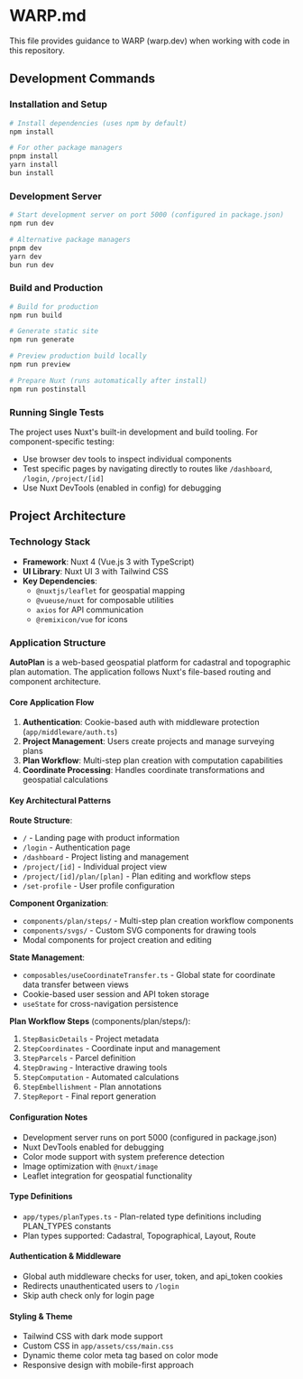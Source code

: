 # WARP.md

This file provides guidance to WARP (warp.dev) when working with code in this repository.

## Development Commands

### Installation and Setup
```bash
# Install dependencies (uses npm by default)
npm install

# For other package managers
pnpm install
yarn install
bun install
```

### Development Server
```bash
# Start development server on port 5000 (configured in package.json)
npm run dev

# Alternative package managers
pnpm dev
yarn dev
bun run dev
```

### Build and Production
```bash
# Build for production
npm run build

# Generate static site
npm run generate

# Preview production build locally
npm run preview

# Prepare Nuxt (runs automatically after install)
npm run postinstall
```

### Running Single Tests
The project uses Nuxt's built-in development and build tooling. For component-specific testing:
- Use browser dev tools to inspect individual components
- Test specific pages by navigating directly to routes like `/dashboard`, `/login`, `/project/[id]`
- Use Nuxt DevTools (enabled in config) for debugging

## Project Architecture

### Technology Stack
- **Framework**: Nuxt 4 (Vue.js 3 with TypeScript)
- **UI Library**: Nuxt UI 3 with Tailwind CSS
- **Key Dependencies**:
  - `@nuxtjs/leaflet` for geospatial mapping
  - `@vueuse/nuxt` for composable utilities
  - `axios` for API communication
  - `@remixicon/vue` for icons

### Application Structure

**AutoPlan** is a web-based geospatial platform for cadastral and topographic plan automation. The application follows Nuxt's file-based routing and component architecture.

#### Core Application Flow
1. **Authentication**: Cookie-based auth with middleware protection (`app/middleware/auth.ts`)
2. **Project Management**: Users create projects and manage surveying plans
3. **Plan Workflow**: Multi-step plan creation with computation capabilities
4. **Coordinate Processing**: Handles coordinate transformations and geospatial calculations

#### Key Architectural Patterns

**Route Structure**:
- `/` - Landing page with product information
- `/login` - Authentication page
- `/dashboard` - Project listing and management
- `/project/[id]` - Individual project view
- `/project/[id]/plan/[plan]` - Plan editing and workflow steps
- `/set-profile` - User profile configuration

**Component Organization**:
- `components/plan/steps/` - Multi-step plan creation workflow components
- `components/svgs/` - Custom SVG components for drawing tools
- Modal components for project creation and editing

**State Management**:
- `composables/useCoordinateTransfer.ts` - Global state for coordinate data transfer between views
- Cookie-based user session and API token storage
- `useState` for cross-navigation persistence

**Plan Workflow Steps** (components/plan/steps/):
1. `StepBasicDetails` - Project metadata
2. `StepCoordinates` - Coordinate input and management
3. `StepParcels` - Parcel definition
4. `StepDrawing` - Interactive drawing tools
5. `StepComputation` - Automated calculations
6. `StepEmbellishment` - Plan annotations
7. `StepReport` - Final report generation

#### Configuration Notes
- Development server runs on port 5000 (configured in package.json)
- Nuxt DevTools enabled for debugging
- Color mode support with system preference detection
- Image optimization with `@nuxt/image`
- Leaflet integration for geospatial functionality

#### Type Definitions
- `app/types/planTypes.ts` - Plan-related type definitions including PLAN_TYPES constants
- Plan types supported: Cadastral, Topographical, Layout, Route

#### Authentication & Middleware
- Global auth middleware checks for user, token, and api_token cookies
- Redirects unauthenticated users to `/login`
- Skip auth check only for login page

#### Styling & Theme
- Tailwind CSS with dark mode support
- Custom CSS in `app/assets/css/main.css`
- Dynamic theme color meta tag based on color mode
- Responsive design with mobile-first approach
